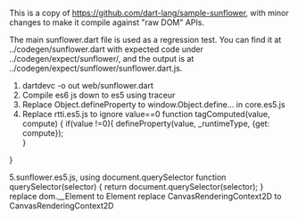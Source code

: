 This is a copy of https://github.com/dart-lang/sample-sunflower, with minor
changes to make it compile against "raw DOM" APIs.

The main sunflower.dart file is used as a regression test. You can find it at
../codegen/sunflower.dart with expected code under ../codegen/expect/sunflower/,
and the output is at ../codegen/expect/sunflower/sunflower.dart.js.



1. dartdevc  -o out web/sunflower.dart
2. Compile es6 js down to es5 using traceur
3. Replace Object.defineProperty to window.Object.define... in core.es5.js
4. Replace rtti.es5.js to ignore value==0
  function tagComputed(value, compute) {
    if(value !=0){
    	defineProperty(value, _runtimeType, {get: compute});  
    }
    
  }


5.sunflower.es5.js, using document.querySelector
  function querySelector(selector) {
    return document.querySelector(selector);
  } 
  replace dom.__Element to Element
  replace CanvasRenderingContext2D to CanvasRenderingContext2D
